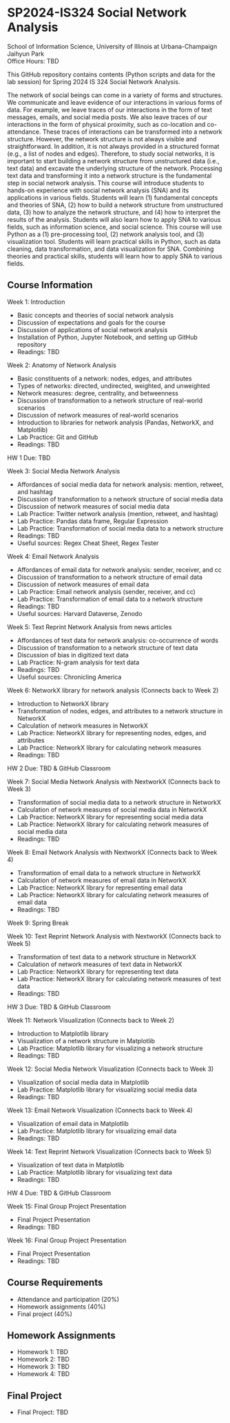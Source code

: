# SP2024-IS324 Social Network Analysis
School of Information Science, University of Illinois at Urbana-Champaign \
Jaihyun Park \
Office Hours: TBD 

This GitHub repository contains contents (Python scripts and data for the lab session) for Spring 2024 IS 324 Social Network Analysis. 

The network of social beings can come in a variety of forms and structures. We communicate and leave evidence of our interactions in various forms of data. For example, we leave traces of our interactions in the form of text messages, emails, and social media posts. We also leave traces of our interactions in the form of physical proximity, such as co-location and co-attendance. These traces of interactions can be transformed into a network structure. However, the network structure is not always visible and straightforward. In addition, it is not always provided in a structured format (e.g., a list of nodes and edges).
Therefore, to study social networks, it is important to start building a network structure from unstructured data (i.e., text data) and excavate the underlying structure of the network. Processing text data and transforming it into a network structure is the fundamental step in social network analysis. This course will introduce students to hands-on experience with social network analysis (SNA) and its applications in various fields. Students will learn (1) fundamental concepts and theories of SNA, (2) how to build a network structure from unstructured data, (3) how to analyze the network structure, and (4) how to interpret the results of the analysis. Students will also learn how to apply SNA to various fields, such as information science, and social science. This course will use Python as a (1) pre-processing tool, (2) network analysis tool, and (3) visualization tool. Students will learn practical skills in Python, such as data cleaning, data transformation, and data visualization for SNA. Combining theories and practical skills, students will learn how to apply SNA to various fields. 

## Course Information
Week 1: Introduction 
- Basic concepts and theories of social network analysis 
- Discussion of expectations and goals for the course 
- Discussion of applications of social network analysis 
- Installation of Python, Jupyter Notebook, and setting up GitHub repository 
- Readings: TBD 

Week 2: Anatomy of Network Analysis 
- Basic constituents of a network: nodes, edges, and attributes 
- Types of networks: directed, undirected, weighted, and unweighted 
- Network measures: degree, centrality, and betweenness 
- Discussion of transformation to a network structure of real-world scenarios 
- Discussion of network measures of real-world scenarios 
- Introduction to libraries for network analysis (Pandas, NetworkX, and Matplotlib)
- Lab Practice: Git and GitHub
- Readings: TBD

HW 1 Due: TBD

Week 3: Social Media Network Analysis
- Affordances of social media data for network analysis: mention, retweet, and hashtag
- Discussion of transformation to a network structure of social media data
- Discussion of network measures of social media data
- Lab Practice: Twitter network analysis (mention, retweet, and hashtag)
- Lab Practice: Pandas data frame, Regular Expression
- Lab Practice: Transformation of social media data to a network structure
- Readings: TBD
- Useful sources: Regex Cheat Sheet, Regex Tester

Week 4: Email Network Analysis
- Affordances of email data for network analysis: sender, receiver, and cc
- Discussion of transformation to a network structure of email data
- Discussion of network measures of email data
- Lab Practice: Email network analysis (sender, receiver, and cc)
- Lab Practice: Transformation of email data to a network structure
- Readings: TBD
- Useful sources: Harvard Dataverse, Zenodo

Week 5: Text Reprint Network Analysis from news articles 
- Affordances of text data for network analysis: co-occurrence of words
- Discussion of transformation to a network structure of text data
- Discussion of bias in digitized text data
- Lab Practice: N-gram analysis for text data
- Readings: TBD
- Useful sources: Chronicling America

Week 6: NetworkX library for network analysis (Connects back to Week 2)
- Introduction to NetworkX library
- Transformation of nodes, edges, and attributes to a network structure in NetworkX
- Calculation of network measures in NetworkX
- Lab Practice: NetworkX library for representing nodes, edges, and attributes
- Lab Practice: NetworkX library for calculating network measures
- Readings: TBD

HW 2 Due: TBD & GitHub Classroom

Week 7: Social Media Network Analysis with NextworkX (Connects back to Week 3)
- Transformation of social media data to a network structure in NetworkX
- Calculation of network measures of social media data in NetworkX
- Lab Practice: NetworkX library for representing social media data
- Lab Practice: NetworkX library for calculating network measures of social media data
- Readings: TBD

Week 8: Email Network Analysis with NextworkX (Connects back to Week 4)
- Transformation of email data to a network structure in NetworkX
- Calculation of network measures of email data in NetworkX
- Lab Practice: NetworkX library for representing email data
- Lab Practice: NetworkX library for calculating network measures of email data
- Readings: TBD

Week 9: Spring Break

Week 10: Text Reprint Network Analysis with NextworkX (Connects back to Week 5)
- Transformation of text data to a network structure in NetworkX
- Calculation of network measures of text data in NetworkX
- Lab Practice: NetworkX library for representing text data
- Lab Practice: NetworkX library for calculating network measures of text data
- Readings: TBD

HW 3 Due: TBD & GitHub Classroom

Week 11: Network Visualization (Connects back to Week 2)
- Introduction to Matplotlib library
- Visualization of a network structure in Matplotlib
- Lab Practice: Matplotlib library for visualizing a network structure
- Readings: TBD

Week 12: Social Media Network Visualization (Connects back to Week 3)
- Visualization of social media data in Matplotlib
- Lab Practice: Matplotlib library for visualizing social media data
- Readings: TBD

Week 13: Email Network Visualization (Connects back to Week 4)
- Visualization of email data in Matplotlib
- Lab Practice: Matplotlib library for visualizing email data
- Readings: TBD

Week 14: Text Reprint Network Visualization (Connects back to Week 5)
- Visualization of text data in Matplotlib
- Lab Practice: Matplotlib library for visualizing text data
- Readings: TBD

HW 4 Due: TBD & GitHub Classroom

Week 15: Final Group Project Presentation
- Final Project Presentation
- Readings: TBD

Week 16: Final Group Project Presentation
- Final Project Presentation
- Readings: TBD

## Course Requirements
- Attendance and participation (20%)
- Homework assignments (40%)
- Final project (40%)

## Homework Assignments
- Homework 1: TBD
- Homework 2: TBD
- Homework 3: TBD
- Homework 4: TBD

## Final Project
- Final Project: TBD



